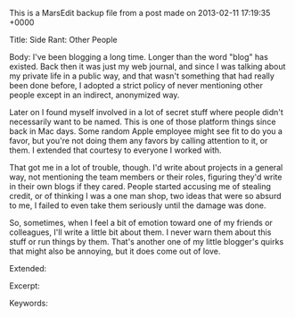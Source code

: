 This is a MarsEdit backup file from a post made on 2013-02-11 17:19:35 +0000

Title:
Side Rant: Other People

Body:
I've been blogging a long time. Longer than the word "blog" has existed. Back then it was just my web journal, and since I was talking about my private life in a public way, and that wasn't something that had really been done before, I adopted a strict policy of never mentioning other people except in an indirect, anonymized way.

Later on I found myself involved in a lot of secret stuff where people didn't necessarily want to be named. This is one of those platform things since back in Mac days. Some random Apple employee might see fit to do you a favor, but you're not doing them any favors by calling attention to it, or them. I extended that courtesy to everyone I worked with.

That got me in a lot of trouble, though. I'd write about projects in a general way, not mentioning the team members or their roles, figuring they'd write in their own blogs if they cared. People started accusing me of stealing credit, or of thinking I was a one man shop, two ideas that were so absurd to me, I failed to even take them seriously until the damage was done.

So, sometimes, when I feel a bit of emotion toward one of my friends or colleagues, I'll write a little bit about them. I never warn them about this stuff or run things by them. That's another one of my little blogger's quirks that might also be annoying, but it does come out of love.



Extended:


Excerpt:


Keywords:

